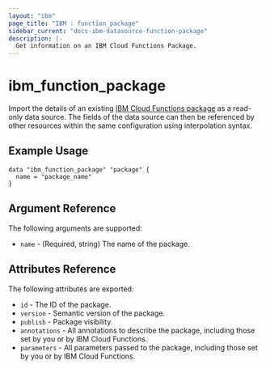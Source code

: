 ```yaml
---
layout: "ibm"
page_title: "IBM : function_package"
sidebar_current: "docs-ibm-datasource-function-package"
description: |-
  Get information on an IBM Cloud Functions Package.
---
```


# ibm\_function_package

Import the details of an existing [IBM Cloud Functions package](https://cloud.ibm.com/docs/openwhisk/openwhisk_packages.html#openwhisk_packages) as a read-only data source. The fields of the data source can then be referenced by other resources within the same configuration using interpolation syntax.

## Example Usage

```hcl
data "ibm_function_package" "package" {
  name = "package_name"
}
```

## Argument Reference

The following arguments are supported:

* `name` - (Required, string) The name of the package.


## Attributes Reference

The following attributes are exported:

* `id` - The ID of the package.
* `version` - Semantic version of the package.
* `publish` - Package visibility.
* `annotations` - All annotations to describe the package, including those set by you or by IBM Cloud Functions.
* `parameters` - All parameters passed to the package, including those set by you or by IBM Cloud Functions.

